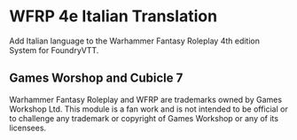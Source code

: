 # WFRP 4e Italian Translation

Add Italian language to the Warhammer Fantasy Roleplay 4th edition System for FoundryVTT.

## Games Worshop and Cubicle 7

Warhammer Fantasy Roleplay and WFRP are trademarks owned by Games Workshop Ltd. This module is a fan work and is not intended to be official or to challenge any trademark or copyright of Games Workshop or any of its licensees.
